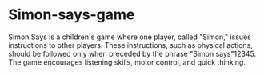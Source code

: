 # Simon-says-game
Simon Says is a children's game where one player, called "Simon," issues instructions to other players. These instructions, such as physical actions, should be followed only when preceded by the phrase "Simon says"12345. The game encourages listening skills, motor control, and quick thinking.
